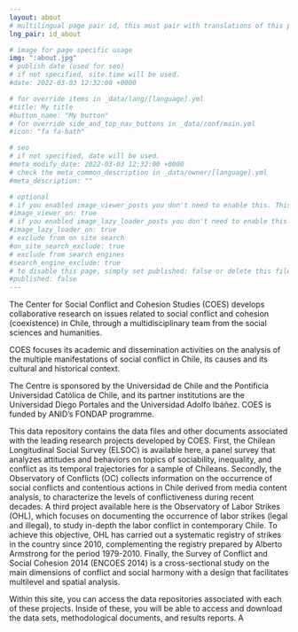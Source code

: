```yaml
---
layout: about
# multilingual page pair id, this must pair with translations of this page. (This name must be unique)
lng_pair: id_about

# image for page specific usage
img: ":about.jpg"
# publish date (used for seo)
# if not specified, site.time will be used.
#date: 2022-03-03 12:32:00 +0000

# for override items in _data/lang/[language].yml
#title: My title
#button_name: "My button"
# for override side_and_top_nav_buttons in _data/conf/main.yml
#icon: "fa fa-bath"

# seo
# if not specified, date will be used.
#meta_modify_date: 2022-03-03 12:32:00 +0000
# check the meta_common_description in _data/owner/[language].yml
#meta_description: ""

# optional
# if you enabled image_viewer_posts you don't need to enable this. This is only if image_viewer_posts = false
#image_viewer_on: true
# if you enabled image_lazy_loader_posts you don't need to enable this. This is only if image_lazy_loader_posts = false
#image_lazy_loader_on: true
# exclude from on site search
#on_site_search_exclude: true
# exclude from search engines
#search_engine_exclude: true
# to disable this page, simply set published: false or delete this file
#published: false
---
```


The Center for Social Conflict and Cohesion Studies (COES) develops collaborative research on issues related to social conflict and cohesion (coexistence) in Chile, through a multidisciplinary team from the social sciences and humanities.

COES focuses its academic and dissemination activities on the analysis of the multiple manifestations of social conflict in Chile, its causes and its cultural and historical context.

The Centre is sponsored by the Universidad de Chile and the Pontificia Universidad Católica de Chile, and its partner institutions are the Universidad Diego Portales and the Universidad Adolfo Ibáñez. COES is funded by ANID’s FONDAP programme.

This data repository contains the data files and other documents associated with the leading research projects developed by COES. First, the Chilean Longitudinal Social Survey (ELSOC) is available here, a panel survey that analyzes attitudes and behaviors on topics of sociability, inequality, and conflict as its temporal trajectories for a sample of Chileans. Secondly, the Observatory of Conflicts (OC) collects information on the occurrence of social conflicts and contentious actions in Chile derived from media content analysis, to characterize the levels of conflictiveness during recent decades. A third project available here is the Observatory of Labor Strikes (OHL), which focuses on documenting the occurrence of labor strikes (legal and illegal), to study in-depth the labor conflict in contemporary Chile. To achieve this objective, OHL has carried out a systematic registry of strikes in the country since 2010, complementing the registry prepared by Alberto Armstrong for the period 1979-2010. Finally, the Survey of Conflict and Social Cohesion 2014 (ENCOES 2014) is a cross-sectional study on the main dimensions of conflict and social harmony with a design that facilitates multilevel and spatial analysis.

Within this site, you can access the data repositories associated with each of these projects. Inside of these, you will be able to access and download the data sets, methodological documents, and results reports.
A